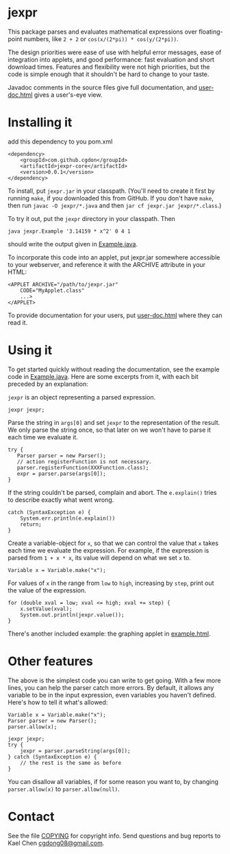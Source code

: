 jexpr
====

This package parses and evaluates mathematical expressions over
floating-point numbers, like `2 + 2` or `cos(x/(2*pi)) * cos(y/(2*pi))`.

The design priorities were ease of use with helpful error messages,
ease of integration into applets, and good performance: fast
evaluation and short download times.  Features and flexibility were
not high priorities, but the code is simple enough that it shouldn't
be hard to change to your taste.

Javadoc comments in the source files give full documentation, and
[user-doc.html](doc/user-doc.html) gives a user's-eye
view.


Installing it
=============

add this dependency to you pom.xml
```
<dependency>  
    <groupId>com.github.cgdon</groupId>
    <artifactId>jexpr-core</artifactId>
    <version>0.0.1</version> 
</dependency>

```

To install, put `jexpr.jar` in your classpath. (You'll need to create
it first by running `make`, if you downloaded this from GitHub. If you
don't have `make`, then run `javac -O jexpr/*.java` and then `jar cf
jexpr.jar jexpr/*.class`.)

To try it out, put the `jexpr` directory in your classpath.  Then

	java jexpr.Example '3.14159 * x^2' 0 4 1

should write the output given in
[Example.java](jexpr/Example.java).

To incorporate this code into an applet, put jexpr.jar somewhere
accessible to your webserver, and reference it with the ARCHIVE
attribute in your HTML:

	<APPLET ARCHIVE="/path/to/jexpr.jar"
		CODE="MyApplet.class"
		...>
	</APPLET>

To provide documentation for your users, put
[user-doc.html](doc/user-doc.html) where they can read it.


Using it
========

To get started quickly without reading the documentation, see the
example code in [Example.java](jexpr/Example.java).
Here are some excerpts from it, with each bit preceded by an
explanation:

`jexpr` is an object representing a parsed expression.

    jexpr jexpr;

Parse the string in `args[0]` and set `jexpr` to the representation of
the result.  We only parse the string once, so that later on we won't
have to parse it each time we evaluate it.

    try { 
       Parser parser = new Parser();
       // action registerFunction is not necessary.
       parser.registerFunction(XXXFunction.class);
       expr = parser.parse(args[0]);
    }

If the string couldn't be parsed, complain and abort.  The `e.explain()`
tries to describe exactly what went wrong.

    catch (SyntaxException e) {
        System.err.println(e.explain())
        return;
    }

Create a variable-object for `x`, so that we can control the value that
`x` takes each time we evaluate the expression.  For example, if the 
expression is parsed from `1 + x * x`, its value will depend on what
we set `x` to.
      
    Variable x = Variable.make("x");

For values of `x` in the range from `low` to `high`, increasing by
`step`, print out the value of the expression.

    for (double xval = low; xval <= high; xval += step) {
        x.setValue(xval);
        System.out.println(jexpr.value());
    }

There's another included example: the graphing applet in
[example.html](example/example.html).


Other features
==============

The above is the simplest code you can write to get going.  With a few
more lines, you can help the parser catch more errors.  By default, it
allows any variable to be in the input expression, even variables you
haven't defined.  Here's how to tell it what's allowed:

    Variable x = Variable.make("x");
    Parser parser = new Parser();
    parser.allow(x);

    jexpr jexpr;
    try {
        jexpr = parser.parseString(args[0]); 
    } catch (SyntaxException e) {
        // the rest is the same as before
    }

You can disallow all variables, if for some reason you want to, by
changing `parser.allow(x)` to `parser.allow(null)`.


Contact
=======

See the file [COPYING](COPYING) for copyright info.
Send questions and bug reports to Kael Chen <cgdong08@gmail.com>.

